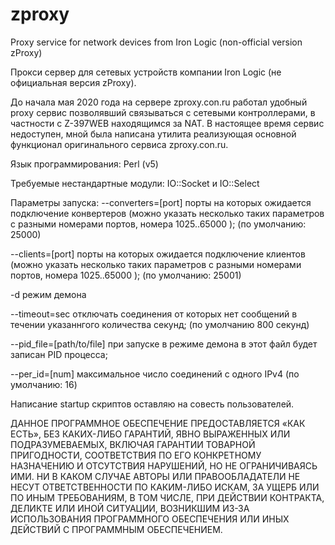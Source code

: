# zproxy
Proxy service for network devices from Iron Logic (non-official version zProxy)

Прокси сервер для сетевых устройств компании Iron Logic (не официальная версия zProxy).

До начала мая 2020 года на сервере zproxy.con.ru работал удобный proxy сервис позволявший связываться с сетевыми контроллерами, в частности с Z-397WEB находящимся за NAT. В настоящее время сервис недоступен, мной была написана утилита реализующая основной функционал оригинального сервиса zproxy.con.ru.

Язык программирования: Perl (v5)

Требуемые нестандартные модули: IO::Socket и IO::Select

Параметры запуска: 
  --converters=[port]
    порты на которых ожидается подключение конвертеров (можно указать несколько таких параметров с разными номерами портов, номера 1025..65000 );
    (по умолчанию: 25000)
    
  --clients=[port]
    порты на которых ожидается подключение клиентов (можно указать несколько таких параметров с разными номерами портов, номера 1025..65000 );
    (по умолчанию: 25001)
    
  -d 
    режим демона
  
  --timeout=sec
    отключать соединения от которых нет сообщений в течении указаннгого количества секунд;
    (по умолчанию 800 секунд)
    
  --pid_file=[path/to/file]
    при запуске в режиме демона в этот файл будет записан PID процесса;
    
  --per_id=[num]
    максимальное число соединений с одного IPv4
    (по умолчанию: 16)
    
Написание startup скриптов оставляю на совесть пользователей.

ДАННОЕ ПРОГРАММНОЕ ОБЕСПЕЧЕНИЕ ПРЕДОСТАВЛЯЕТСЯ «КАК ЕСТЬ», БЕЗ КАКИХ-ЛИБО ГАРАНТИЙ, ЯВНО ВЫРАЖЕННЫХ ИЛИ ПОДРАЗУМЕВАЕМЫХ, ВКЛЮЧАЯ ГАРАНТИИ ТОВАРНОЙ ПРИГОДНОСТИ, СООТВЕТСТВИЯ ПО ЕГО КОНКРЕТНОМУ НАЗНАЧЕНИЮ И ОТСУТСТВИЯ НАРУШЕНИЙ, НО НЕ ОГРАНИЧИВАЯСЬ ИМИ. НИ В КАКОМ СЛУЧАЕ АВТОРЫ ИЛИ ПРАВООБЛАДАТЕЛИ НЕ НЕСУТ ОТВЕТСТВЕННОСТИ ПО КАКИМ-ЛИБО ИСКАМ, ЗА УЩЕРБ ИЛИ ПО ИНЫМ ТРЕБОВАНИЯМ, В ТОМ ЧИСЛЕ, ПРИ ДЕЙСТВИИ КОНТРАКТА, ДЕЛИКТЕ ИЛИ ИНОЙ СИТУАЦИИ, ВОЗНИКШИМ ИЗ-ЗА ИСПОЛЬЗОВАНИЯ ПРОГРАММНОГО ОБЕСПЕЧЕНИЯ ИЛИ ИНЫХ ДЕЙСТВИЙ С ПРОГРАММНЫМ ОБЕСПЕЧЕНИЕМ. 
